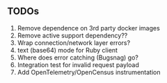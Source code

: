 ## TODOs

1. Remove dependence on 3rd party docker images
1. Remove active support dependency??
1. Wrap connection/network layer errors?
1. text (base64) mode for Ruby client
1. Where does error catching (Bugsnag) go?
1. Integration test for invalid request payload
1. Add OpenTelemetry/OpenCensus instrumentation
